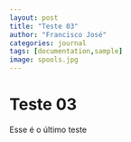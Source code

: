```yaml
---
layout: post
title: "Teste 03"
author: "Francisco José"
categories: journal
tags: [documentation,sample]
image: spools.jpg
---
```


# Teste 03

Esse é o último teste